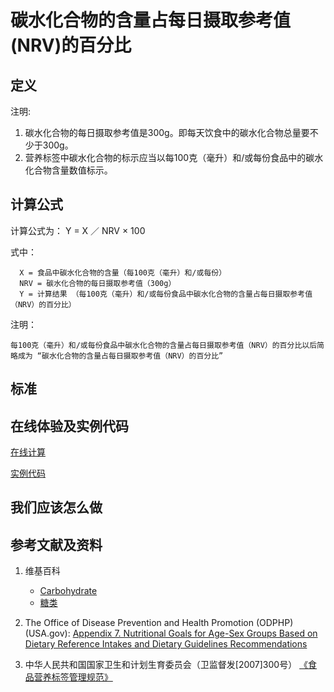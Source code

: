 # 碳水化合物的含量占每日摄取参考值(NRV)的百分比

## 定义

注明:

1. 碳水化合物的每日摄取参考值是300g。即每天饮食中的碳水化合物总量要不少于300g。
2. 营养标签中碳水化合物的标示应当以每100克（毫升）和/或每份食品中的碳水化合物含量数值标示。

## 计算公式

计算公式为： Y =  X ／ NRV × 100	

式中： 

	  X = 食品中碳水化合物的含量（每100克（毫升）和/或每份）	  
      NRV = 碳水化合物的每日摄取参考值（300g）
	  Y = 计算结果 （每100克（毫升）和/或每份食品中碳水化合物的含量占每日摄取参考值（NRV）的百分比）

注明：

	每100克（毫升）和/或每份食品中碳水化合物的含量占每日摄取参考值（NRV）的百分比以后简略成为 “碳水化合物的含量占每日摄取参考值（NRV）的百分比”	

## 标准

## 在线体验及实例代码

[在线计算](https://jsfiddle.net/quanbinn/zuf59jkt/)

[实例代码](https://github.com/quanbinn/Basic-Health-Knowledge-We-Need-To-Learn/tree/master/code/%E4%BD%93%E9%AA%8C%E8%90%A5%E5%85%BB%E7%B4%A0%E7%9A%84%E5%90%AB%E9%87%8F%E5%8D%A0%E6%AF%8F%E6%97%A5%E6%91%84%E5%8F%96%E5%8F%82%E8%80%83%E5%80%BC(NRV)%E7%9A%84%E7%99%BE%E5%88%86%E6%AF%94/%E7%A2%B3%E6%B0%B4%E5%8C%96%E5%90%88%E7%89%A9)

## 我们应该怎么做

## 参考文献及资料

1. 维基百科
	- [Carbohydrate](https://en.wikipedia.org/wiki/Carbohydrate)
	- [糖类](https://zh.wikipedia.org/wiki/%E7%B3%96%E7%B1%BB)

2. The Office of Disease Prevention and Health Promotion (ODPHP) (USA.gov): [Appendix 7. Nutritional Goals for Age-Sex Groups Based on Dietary Reference Intakes and Dietary Guidelines Recommendations](https://health.gov/dietaryguidelines/2015/guidelines/appendix-7/)

3. 中华人民共和国国家卫生和计划生育委员会（卫监督发[2007]300号） [《食品营养标签管理规范》](http://www.nhfpc.gov.cn/sps/s3593/200804/e6c1613d28004cf095546ab84723834b.shtml)

